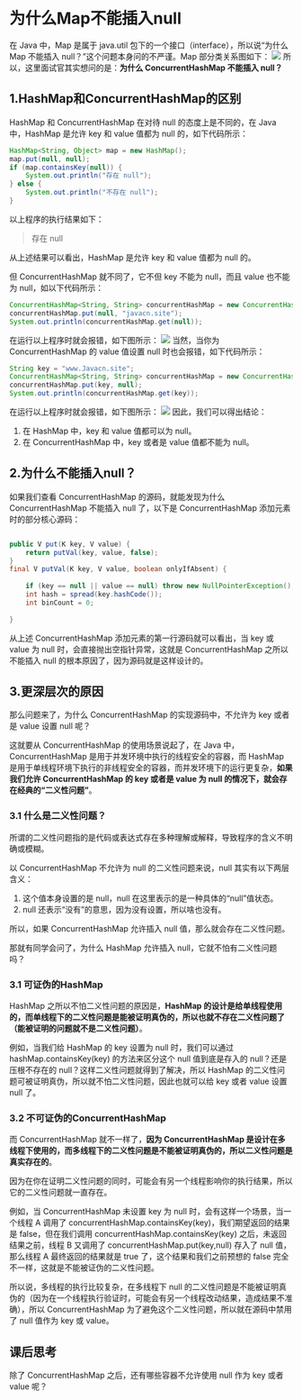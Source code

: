 # 为什么Map不能插入null
在 Java 中，Map 是属于 java.util 包下的一个接口（interface），所以说“为什么 Map 不能插入 null？”这个问题本身问的不严谨。Map 部分类关系图如下： ![](https://p3-juejin.byteimg.com/tos-cn-i-k3u1fbpfcp/dce819cb9eb84bf19289dc70bae1ea0a~tplv-k3u1fbpfcp-jj-mark:3024:0:0:0:q75.awebp#?w=950&h=1031&s=157991&e=png&b=3d3223)
 所以，这里面试官其实想问的是：**为什么 ConcurrentHashMap 不能插入 null？**

1.HashMap和ConcurrentHashMap的区别
------------------------------

HashMap 和 ConcurrentHashMap 在对待 null 的态度上是不同的，在 Java 中，HashMap 是允许 key 和 value 值都为 null 的，如下代码所示：

```java
HashMap<String, Object> map = new HashMap();
map.put(null, null);
if (map.containsKey(null)) {
    System.out.println("存在 null");
} else {
    System.out.println("不存在 null");
}

```

以上程序的执行结果如下：

> 存在 null

从上述结果可以看出，HashMap 是允许 key 和 value 值都为 null 的。

但 ConcurrentHashMap 就不同了，它不但 key 不能为 null，而且 value 也不能为 null，如以下代码所示：

```java
ConcurrentHashMap<String, String> concurrentHashMap = new ConcurrentHashMap();
concurrentHashMap.put(null, "javacn.site");
System.out.println(concurrentHashMap.get(null));

```

在运行以上程序时就会报错，如下图所示： ![](https://p3-juejin.byteimg.com/tos-cn-i-k3u1fbpfcp/92860f5d793242059cd69168d4c61055~tplv-k3u1fbpfcp-jj-mark:3024:0:0:0:q75.awebp#?w=2129&h=560&s=105999&e=png&b=232427)
 当然，当你为 ConcurrentHashMap 的 value 值设置 null 时也会报错，如下代码所示：

```java
String key = "www.Javacn.site";
ConcurrentHashMap<String, String> concurrentHashMap = new ConcurrentHashMap();
concurrentHashMap.put(key, null);
System.out.println(concurrentHashMap.get(key));

```

在运行以上程序时就会报错，如下图所示： ![](https://p3-juejin.byteimg.com/tos-cn-i-k3u1fbpfcp/706b4854fc2a4c69bc558311e552cabc~tplv-k3u1fbpfcp-jj-mark:3024:0:0:0:q75.awebp#?w=2139&h=562&s=105757&e=png&b=232427)
 因此，我们可以得出结论：

1.  在 HashMap 中，key 和 value 值都可以为 null。
2.  在 ConcurrentHashMap 中，key 或者是 value 值都不能为 null。

2.为什么不能插入null？
--------------

如果我们查看 ConcurrentHashMap 的源码，就能发现为什么 ConcurrentHashMap 不能插入 null 了，以下是 ConcurrentHashMap 添加元素时的部分核心源码：

```java

public V put(K key, V value) {
    return putVal(key, value, false);
}
final V putVal(K key, V value, boolean onlyIfAbsent) {
    
    if (key == null || value == null) throw new NullPointerException();
    int hash = spread(key.hashCode());
    int binCount = 0;
    
}

```

从上述 ConcurrentHashMap 添加元素的第一行源码就可以看出，当 key 或 value 为 null 时，会直接抛出空指针异常，这就是 ConcurrentHashMap 之所以不能插入 null 的根本原因了，因为源码就是这样设计的。

3.更深层次的原因
---------

那么问题来了，为什么 ConcurrentHashMap 的实现源码中，不允许为 key 或者是 value 设置 null 呢？

这就要从 ConcurrentHashMap 的使用场景说起了，在 Java 中，ConcurrentHashMap 是用于并发环境中执行的线程安全的容器，而 HashMap 是用于单线程环境下执行的非线程安全的容器，而并发环境下的运行更复杂，**如果我们允许 ConcurrentHashMap 的 key 或者是 value 为 null 的情况下，就会存在经典的“二义性问题”**。

### 3.1 什么是二义性问题？

所谓的二义性问题指的是代码或表达式存在多种理解或解释，导致程序的含义不明确或模糊。

以 ConcurrentHashMap 不允许为 null 的二义性问题来说，null 其实有以下两层含义：

1.  这个值本身设置的是 null，null 在这里表示的是一种具体的“null”值状态。
2.  null 还表示“没有”的意思，因为没有设置，所以啥也没有。

所以，如果 ConcurrentHashMap 允许插入 null 值，那么就会存在二义性问题。

那就有同学会问了，为什么 HashMap 允许插入 null，它就不怕有二义性问题吗？

### 3.1 可证伪的HashMap

HashMap 之所以不怕二义性问题的原因是，**HashMap 的设计是给单线程使用的，而单线程下的二义性问题是能被证明真伪的，所以也就不存在二义性问题了（能被证明的问题就不是二义性问题）**。

例如，当我们给 HashMap 的 key 设置为 null 时，我们可以通过 hashMap.containsKey(key) 的方法来区分这个 null 值到底是存入的 null？还是压根不存在的 null？这样二义性问题就得到了解决，所以 HashMap 的二义性问题可被证明真伪，所以就不怕二义性问题，因此也就可以给 key 或者 value 设置 null 了。

### 3.2 不可证伪的ConcurrentHashMap

而 ConcurrentHashMap 就不一样了，**因为 ConcurrentHashMap 是设计在多线程下使用的，而多线程下的二义性问题是不能被证明真伪的，所以二义性问题是真实存在的**。

因为在你在证明二义性问题的同时，可能会有另一个线程影响你的执行结果，所以它的二义性问题就一直存在。

例如，当 ConcurrentHashMap 未设置 key 为 null 时，会有这样一个场景，当一个线程 A 调用了 concurrentHashMap.containsKey(key)，我们期望返回的结果是 false，但在我们调用 concurrentHashMap.containsKey(key) 之后，未返回结果之前，线程 B 又调用了 concurrentHashMap.put(key,null) 存入了 null 值，那么线程 A 最终返回的结果就是 true 了，这个结果和我们之前预想的 false 完全不一样，这就是不能被证伪的二义性问题。

所以说，多线程的执行比较复杂，在多线程下 null 的二义性问题是不能被证明真伪的（因为在一个线程执行验证时，可能会有另一个线程改动结果，造成结果不准确），所以 ConcurrentHashMap 为了避免这个二义性问题，所以就在源码中禁用了 null 值作为 key 或 value。

课后思考
----

除了 ConcurrentHashMap 之后，还有哪些容器不允许使用 null 作为 key 或者 value 呢？
